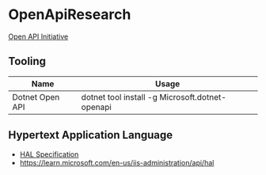 # OpenApiResearch

[Open API Initiative](https://www.openapis.org/)

## Tooling
Name | Usage
---|---
Dotnet Open API|dotnet tool install -g Microsoft.dotnet-openapi

## Hypertext Application Language
- [HAL Specification](https://stateless.group/hal_specification.html)
- https://learn.microsoft.com/en-us/iis-administration/api/hal

